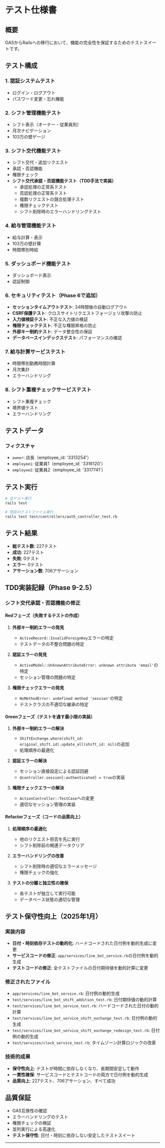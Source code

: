 # テスト仕様書

## 概要

GASからRailsへの移行において、機能の完全性を保証するためのテストスイートです。

## テスト構成

### 1. 認証システムテスト
- ログイン・ログアウト
- パスワード変更・忘れ機能

### 2. シフト管理機能テスト
- シフト表示（オーナー・従業員別）
- 月次ナビゲーション
- 103万の壁ゲージ

### 3. シフト交代機能テスト
- シフト交代・追加リクエスト
- 承認・否認機能
- 権限チェック
- **シフト交代承認・否認機能テスト（TDD手法で実装）**
  - 承認処理の正常系テスト
  - 否認処理の正常系テスト
  - 複数リクエストの競合処理テスト
  - 権限チェックテスト
  - シフト削除時のエラーハンドリングテスト

### 4. 給与管理機能テスト
- 給与計算・表示
- 103万の壁計算
- 時間帯別時給

### 5. ダッシュボード機能テスト
- ダッシュボード表示
- 認証制御

### 6. セキュリティテスト（Phase 6で追加）
- **セッションタイムアウトテスト**: 24時間後の自動ログアウト
- **CSRF保護テスト**: クロスサイトリクエストフォージェリ攻撃の防止
- **入力値検証テスト**: 不正な入力値の検証
- **権限チェックテスト**: 不正な権限昇格の防止
- **外部キー制約テスト**: データ整合性の保証
- **データベースインデックステスト**: パフォーマンスの確認

### 7. 給与計算サービステスト
- 時間帯別勤務時間計算
- 月次集計
- エラーハンドリング

### 8. シフト重複チェックサービステスト
- シフト重複チェック
- 境界値テスト
- エラーハンドリング

## テストデータ

### フィクスチャ
- `owner`: 店長（employee_id: '3313254'）
- `employee1`: 従業員1（employee_id: '3316120'）
- `employee2`: 従業員2（employee_id: '3317741'）

## テスト実行

```bash
# 全テスト実行
rails test

# 特定のテストファイル実行
rails test test/controllers/auth_controller_test.rb
```

## テスト結果

- **総テスト数**: 227テスト
- **成功**: 227テスト
- **失敗**: 0テスト
- **エラー**: 0テスト
- **アサーション数**: 706アサーション

## TDD実装記録（Phase 9-2.5）

### シフト交代承認・否認機能の修正

#### Redフェーズ（失敗するテストの作成）
1. **外部キー制約エラーの発見**
   - `ActiveRecord::InvalidForeignKey`エラーの特定
   - テストデータの不整合問題の特定

2. **認証エラーの発見**
   - `ActiveModel::UnknownAttributeError: unknown attribute 'email'`の特定
   - セッション管理の問題の特定

3. **権限チェックエラーの発見**
   - `NoMethodError: undefined method 'session'`の特定
   - テストクラスの不適切な継承の特定

#### Greenフェーズ（テストを通す最小限の実装）
1. **外部キー制約エラーの解決**
   - `ShiftExchange.where(shift_id: original_shift.id).update_all(shift_id: nil)`の追加
   - 処理順序の最適化

2. **認証エラーの解決**
   - セッション直接設定による認証回避
   - `@controller.session[:authenticated] = true`の実装

3. **権限チェックエラーの解決**
   - `ActionController::TestCase`への変更
   - 適切なセッション管理の実装

#### Refactorフェーズ（コードの品質向上）
1. **処理順序の最適化**
   - 他のリクエスト拒否を先に実行
   - シフト削除前の関連データクリア

2. **エラーハンドリングの改善**
   - シフト削除時の適切なエラーメッセージ
   - 権限チェックの強化

3. **テストの分離と独立性の確保**
   - 各テストが独立して実行可能
   - データベース状態の適切な管理

## テスト保守性向上（2025年1月）

### 実装内容
- **日付・時刻依存テストの動的化**: ハードコードされた日付例を動的生成に変更
- **サービスコードの修正**: `app/services/line_bot_service.rb`の日付例を動的生成
- **テストコードの修正**: 全テストファイルの日付期待値を動的計算に変更

### 修正されたファイル
- `app/services/line_bot_service.rb`: 日付例の動的生成
- `test/services/line_bot_shift_addition_test.rb`: 日付期待値の動的計算
- `test/services/line_bot_service_test.rb`: ハードコードされた日付の動的計算
- `test/services/line_bot_service_shift_exchange_test.rb`: 日付例の動的生成
- `test/services/line_bot_service_shift_exchange_redesign_test.rb`: 日付例の動的生成
- `test/services/clock_service_test.rb`: タイムゾーン計算ロジックの改善

### 技術的成果
- **保守性向上**: テストが時間に依存しなくなり、長期間安定して動作
- **一貫性確保**: サービスコードとテストコードの両方で日付例を動的生成
- **品質向上**: 227テスト、706アサーション、すべて成功

## 品質保証

- GAS互換性の確認
- エラーハンドリングのテスト
- 権限チェックの検証
- 並列実行による高速化
- **テスト保守性**: 日付・時刻に依存しない安定したテストスイート

---
